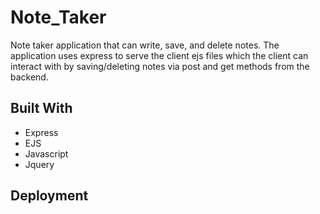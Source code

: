 # Note_Taker

Note taker application that can write, save, and delete notes. The application uses express to serve the client ejs files which the client can interact with by saving/deleting notes via post and get methods from the backend.

## Built With

* Express
* EJS
* Javascript
* Jquery

## Deployment

